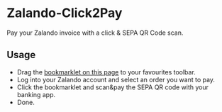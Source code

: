 # Zalando-Click2Pay
Pay your Zalando invoice with a click &amp; SEPA QR Code scan.

## Usage
- Drag the [bookmarklet on this page](https://sepadigital.github.io/Zalando-Click2Pay/) to your favourites toolbar.
- Log into your Zalando account and select an order you want to pay.
- Click the bookmarklet and scan&pay the SEPA QR code with your banking app.
- Done.

